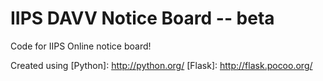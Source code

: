 IIPS DAVV Notice Board -- beta
=========================

Code for IIPS Online notice board!

Created using
[Python]: http://python.org/
[Flask]: http://flask.pocoo.org/
